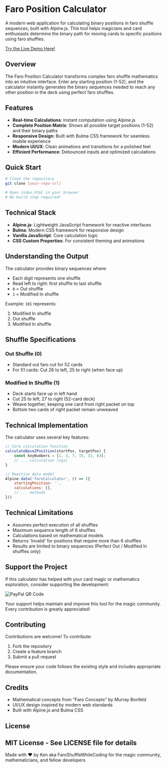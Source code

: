 # Faro Position Calculator

A modern web application for calculating binary positions in faro shuffle sequences, built with Alpine.js. This tool helps magicians and card enthusiasts determine the binary path for moving cards to specific positions using faro shuffles.

[Try the Live Demo Here!](https://faro-shuffle-calc-2025.netlify.app/)

## Overview

The Faro Position Calculator transforms complex faro shuffle mathematics into an intuitive interface. Enter any starting position (1-52), and the calculator instantly generates the binary sequences needed to reach any other position in the deck using perfect faro shuffles.

## Features

- **Real-time Calculations**: Instant computation using Alpine.js
- **Complete Position Matrix**: Shows all possible target positions (1-52) and their binary paths
- **Responsive Design**: Built with Bulma CSS framework for seamless mobile experience
- **Modern UI/UX**: Clean animations and transitions for a polished feel
- **Efficient Performance**: Debounced inputs and optimized calculations

## Quick Start

```bash
# Clone the repository
git clone [your-repo-url]

# Open index.html in your browser
# No build step required!
```

## Technical Stack

- **Alpine.js**: Lightweight JavaScript framework for reactive interfaces
- **Bulma**: Modern CSS framework for responsive design
- **Vanilla JavaScript**: Core calculation logic
- **CSS Custom Properties**: For consistent theming and animations

## Understanding the Output

The calculator provides binary sequences where:
- Each digit represents one shuffle
- Read left to right: first shuffle to last shuffle
- `0` = Out shuffle
- `1` = Modified In shuffle

Example: `101` represents:
1. Modified In shuffle
2. Out shuffle
3. Modified In shuffle

## Shuffle Specifications

### Out Shuffle (0)
- Standard out faro cut for 52 cards
- For 51 cards: Cut 26 to left, 25 to right (when face up)

### Modified In Shuffle (1)
- Deck starts face up in left hand
- Cut 25 to left, 27 to right (52-card deck)
- Weave together, keeping one card from right packet on top
- Bottom two cards of right packet remain unweaved

## Technical Implementation

The calculator uses several key features:

```javascript
// Core calculation function
calculateBase2Position(startPos, targetPos) {
    const keyNumbers = [1, 3, 7, 15, 31, 63];
    // ... calculation logic
}

// Reactive data model
Alpine.data('faroCalculator', () => ({
    startingPosition: '',
    calculations: [],
    // ... methods
}))
```

## Technical Limitations

- Assumes perfect execution of all shuffles
- Maximum sequence length of 6 shuffles
- Calculations based on mathematical models
- Returns 'Invalid' for positions that require more than 6 shuffles
- Results are limited to binary sequences (Perfect Out / Modified In shuffles only)

## Support the Project

If this calculator has helped with your card magic or mathematics exploration, consider supporting the development:

![PayPal QR Code](paypal-qr.png)

Your support helps maintain and improve this tool for the magic community. Every contribution is greatly appreciated!

## Contributing

Contributions are welcome! To contribute:

1. Fork the repository
2. Create a feature branch
3. Submit a pull request

Please ensure your code follows the existing style and includes appropriate documentation.

## Credits

- Mathematical concepts from "Faro Concepts" by Murray Bonfeld
- UI/UX design inspired by modern web standards
- Built with Alpine.js and Bulma CSS

## License

MIT License - See LICENSE file for details
---

Made with ♥️ by Ken aka FaroShuffleWhileCoding for the magic community, mathematicians, and fellow developers
